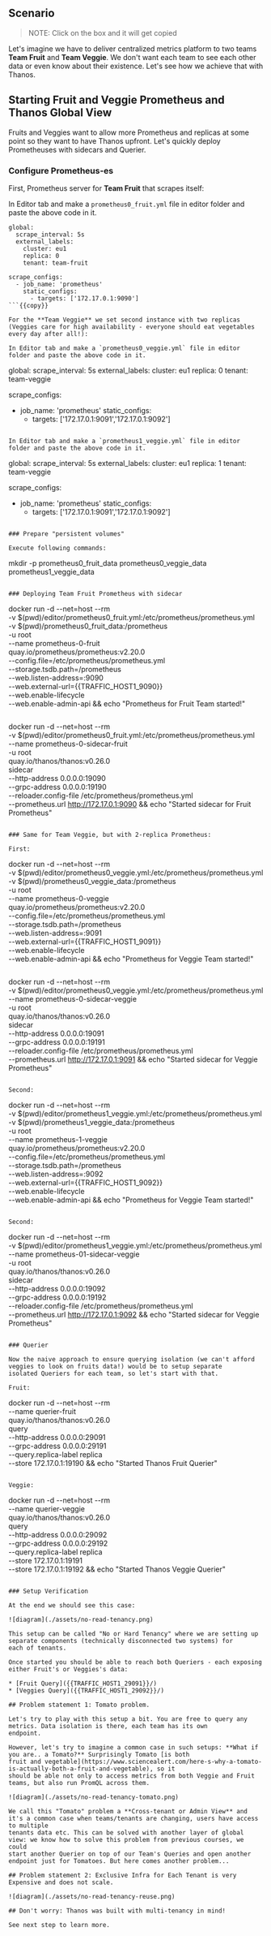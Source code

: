 ## Scenario

> NOTE: Click on the box and it will get copied

Let's imagine we have to deliver centralized metrics platform to two teams **Team Fruit** and **Team Veggie**.
We don't want each team to see each other data or even know about their existence. Let's see how we achieve that with Thanos.

## Starting Fruit and Veggie Prometheus and Thanos Global View

Fruits and Veggies want to allow more Prometheus and replicas at some point so they want to have Thanos upfront. Let's quickly
deploy Prometheuses with sidecars and Querier.

### Configure Prometheus-es

First, Prometheus server for **Team Fruit** that scrapes itself:

In Editor tab and make a `prometheus0_fruit.yml` file in editor folder and paste the above code in it.

```
global:
  scrape_interval: 5s
  external_labels:
    cluster: eu1
    replica: 0
    tenant: team-fruit

scrape_configs:
  - job_name: 'prometheus'
    static_configs:
      - targets: ['172.17.0.1:9090']
```{{copy}}

For the **Team Veggie** we set second instance with two replicas (Veggies care for high availability - everyone should eat vegetables every day after all!):

In Editor tab and make a `prometheus0_veggie.yml` file in editor folder and paste the above code in it.

```
global:
  scrape_interval: 5s
  external_labels:
    cluster: eu1
    replica: 0
    tenant: team-veggie

scrape_configs:
  - job_name: 'prometheus'
    static_configs:
     - targets: ['172.17.0.1:9091','172.17.0.1:9092']
```{{copy}}

In Editor tab and make a `prometheus1_veggie.yml` file in editor folder and paste the above code in it.

```
global:
  scrape_interval: 5s
  external_labels:
    cluster: eu1
    replica: 1
    tenant: team-veggie

scrape_configs:
  - job_name: 'prometheus'
    static_configs:
      - targets: ['172.17.0.1:9091','172.17.0.1:9092']
```{{copy}}

### Prepare "persistent volumes"

Execute following commands:

```
mkdir -p prometheus0_fruit_data prometheus0_veggie_data prometheus1_veggie_data
```{{execute}}

### Deploying Team Fruit Prometheus with sidecar

```
docker run -d --net=host --rm \
    -v $(pwd)/editor/prometheus0_fruit.yml:/etc/prometheus/prometheus.yml \
    -v $(pwd)/prometheus0_fruit_data:/prometheus \
    -u root \
    --name prometheus-0-fruit \
    quay.io/prometheus/prometheus:v2.20.0 \
    --config.file=/etc/prometheus/prometheus.yml \
    --storage.tsdb.path=/prometheus \
    --web.listen-address=:9090 \
    --web.external-url={{TRAFFIC_HOST1_9090}} \
    --web.enable-lifecycle \
    --web.enable-admin-api && echo "Prometheus for Fruit Team started!"
```{{execute}}

```
docker run -d --net=host --rm \
    -v $(pwd)/editor/prometheus0_fruit.yml:/etc/prometheus/prometheus.yml \
    --name prometheus-0-sidecar-fruit \
    -u root \
    quay.io/thanos/thanos:v0.26.0 \
    sidecar \
    --http-address 0.0.0.0:19090 \
    --grpc-address 0.0.0.0:19190 \
    --reloader.config-file /etc/prometheus/prometheus.yml \
    --prometheus.url http://172.17.0.1:9090 && echo "Started sidecar for Fruit Prometheus"
```{{execute}}

### Same for Team Veggie, but with 2-replica Prometheus:

First:

```
docker run -d --net=host --rm \
    -v $(pwd)/editor/prometheus0_veggie.yml:/etc/prometheus/prometheus.yml \
    -v $(pwd)/prometheus0_veggie_data:/prometheus \
    -u root \
    --name prometheus-0-veggie \
    quay.io/prometheus/prometheus:v2.20.0 \
    --config.file=/etc/prometheus/prometheus.yml \
    --storage.tsdb.path=/prometheus \
    --web.listen-address=:9091 \
    --web.external-url={{TRAFFIC_HOST1_9091}} \
    --web.enable-lifecycle \
    --web.enable-admin-api && echo "Prometheus for Veggie Team started!"
```{{execute}}

```
docker run -d --net=host --rm \
    -v $(pwd)/editor/prometheus0_veggie.yml:/etc/prometheus/prometheus.yml \
    --name prometheus-0-sidecar-veggie \
    -u root \
    quay.io/thanos/thanos:v0.26.0 \
    sidecar \
    --http-address 0.0.0.0:19091 \
    --grpc-address 0.0.0.0:19191 \
    --reloader.config-file /etc/prometheus/prometheus.yml \
    --prometheus.url http://172.17.0.1:9091 && echo "Started sidecar for Veggie Prometheus"
```{{execute}}

Second:

```
docker run -d --net=host --rm \
    -v $(pwd)/editor/prometheus1_veggie.yml:/etc/prometheus/prometheus.yml \
    -v $(pwd)/prometheus1_veggie_data:/prometheus \
    -u root \
    --name prometheus-1-veggie \
    quay.io/prometheus/prometheus:v2.20.0 \
    --config.file=/etc/prometheus/prometheus.yml \
    --storage.tsdb.path=/prometheus \
    --web.listen-address=:9092 \
    --web.external-url={{TRAFFIC_HOST1_9092}} \
    --web.enable-lifecycle \
    --web.enable-admin-api && echo "Prometheus for Veggie Team started!"
```{{execute}}

Second:

```
docker run -d --net=host --rm \
    -v $(pwd)/editor/prometheus1_veggie.yml:/etc/prometheus/prometheus.yml \
    --name prometheus-01-sidecar-veggie \
    -u root \
    quay.io/thanos/thanos:v0.26.0 \
    sidecar \
    --http-address 0.0.0.0:19092 \
    --grpc-address 0.0.0.0:19192 \
    --reloader.config-file /etc/prometheus/prometheus.yml \
    --prometheus.url http://172.17.0.1:9092 && echo "Started sidecar for Veggie Prometheus"
```{{execute}}

### Querier

Now the naive approach to ensure querying isolation (we can't afford veggies to look on fruits data!) would be to setup separate
isolated Queriers for each team, so let's start with that.

Fruit:

```
docker run -d --net=host --rm \
    --name querier-fruit \
    quay.io/thanos/thanos:v0.26.0 \
    query \
    --http-address 0.0.0.0:29091 \
    --grpc-address 0.0.0.0:29191 \
    --query.replica-label replica \
    --store 172.17.0.1:19190 && echo "Started Thanos Fruit Querier"
```{{execute}}

Veggie:

```
docker run -d --net=host --rm \
    --name querier-veggie \
    quay.io/thanos/thanos:v0.26.0 \
    query \
    --http-address 0.0.0.0:29092 \
    --grpc-address 0.0.0.0:29192 \
    --query.replica-label replica \
    --store 172.17.0.1:19191 \
    --store 172.17.0.1:19192 && echo "Started Thanos Veggie Querier"
```{{execute}}

### Setup Verification

At the end we should see this case:

![diagram](./assets/no-read-tenancy.png)

This setup can be called "No or Hard Tenancy" where we are setting up separate components (technically disconnected two systems) for
each of tenants.

Once started you should be able to reach both Queriers - each exposing either Fruit's or Veggies's data:

* [Fruit Query]({{TRAFFIC_HOST1_29091}}/)
* [Veggies Query]({{TRAFFIC_HOST1_29092}}/)

## Problem statement 1: Tomato problem.

Let's try to play with this setup a bit. You are free to query any metrics. Data isolation is there, each team has its own
endpoint.

However, let's try to imagine a common case in such setups: **What if you are.. a Tomato?** Surprisingly Tomato [is both
fruit and vegetable](https://www.sciencealert.com/here-s-why-a-tomato-is-actually-both-a-fruit-and-vegetable), so it
should be able not only to access metrics from both Veggie and Fruit teams, but also run PromQL across them.

![diagram](./assets/no-read-tenancy-tomato.png)

We call this "Tomato" problem a **Cross-tenant or Admin View** and it's a common case when teams/tenants are changing, users have access to multiple
tenants data etc. This can be solved with another layer of global view: we know how to solve this problem from previous courses, we could
start another Querier on top of our Team's Queries and open another endpoint just for Tomatoes. But here comes another problem...

## Problem statement 2: Exclusive Infra for Each Tenant is very Expensive and does not scale.

![diagram](./assets/no-read-tenancy-reuse.png)

## Don't worry: Thanos was built with multi-tenancy in mind!

See next step to learn more.
